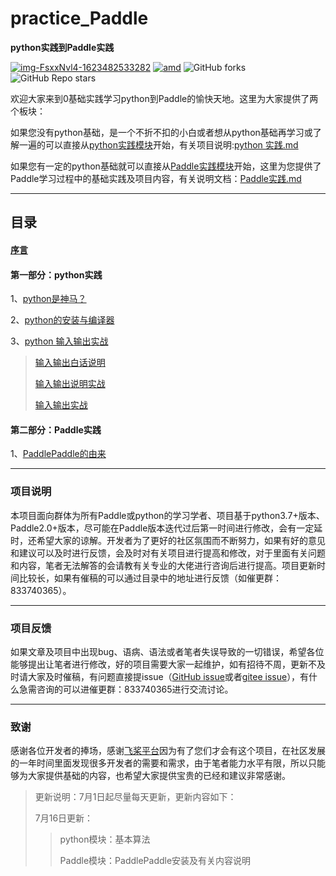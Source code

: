 # practice_Paddle
 **python实践到Paddle实践**

[![img-FsxxNvl4-1623482533282](https://img.shields.io/badge/python-3.7%2B-red)](https://www.python.org/)  [![amd](https://img.shields.io/badge/paddlepaddle-2.0%2B-red)](https://www.paddlepaddle.org.cn/)  ![GitHub forks](https://img.shields.io/github/forks/jhcgt4869/practice_Paddle)  ![GitHub Repo stars](https://img.shields.io/github/stars/jhcgt4869/practice_Paddle)



欢迎大家来到0基础实践学习python到Paddle的愉快天地。这里为大家提供了两个板块：

如果您没有python基础，是一个不折不扣的小白或者想从python基础再学习或了解一遍的可以直接从[python实践模块](./python实践)开始，有关项目说明:[python 实践.md](./python实践/python实践.md)

如果您有一定的python基础就可以直接从[Paddle实践模块](./Paddle实践)开始，这里为您提供了Paddle学习过程中的基础实践及项目内容，有关说明文档：[Paddle实践.md](./Paddle实践/Paddle实践.md)

***

## 目录

#### [**序言**](./序言.md)

#### **第一部分：python实践**

1、[python是神马？](./python实践/python是神马？.md)

2、[python的安装与编译器](./python的安装与编译器.md)

3、[python 输入输出实战](./print_or_input/)

> [输入输出白话说明](./python实践/print_or_input/print_or_input.md)
>
> [输入输出说明实战](./python实践/print_or_input/print_or_input.ipynb)
>
> [输入输出实战](./python实践/print_or_input/print_or_input.py)

#### **第二部分：Paddle实践**

1、[PaddlePaddle的由来](./Paddle实践/PaddlePaddle的由来.md)



***

### 项目说明

本项目面向群体为所有Paddle或python的学习学者、项目基于python3.7+版本、Paddle2.0+版本，尽可能在Paddle版本迭代过后第一时间进行修改，会有一定延时，还希望大家的谅解。开发者为了更好的社区氛围而不断努力，如果有好的意见和建议可以及时进行反馈，会及时对有关项目进行提高和修改，对于里面有关问题和内容，笔者无法解答的会请教有关专业的大佬进行咨询后进行提高。项目更新时间比较长，如果有催稿的可以通过目录中的地址进行反馈（如催更群：833740365）。

***

### 项目反馈

如果文章及项目中出现bug、语病、语法或者笔者失误导致的一切错误，希望各位能够提出让笔者进行修改，好的项目需要大家一起维护，如有招待不周，更新不及时请大家及时催稿，有问题直接提issue（[GitHub issue](https://github.com/jhcgt4869/practice_Paddle/issues)或者[gitee issue](https://gitee.com/jhcgt4869/practice_Paddle/issues)），有什么急需咨询的可以进催更群：833740365进行交流讨论。

***

### 致谢

 感谢各位开发者的捧场，感谢[飞桨平台](https://www.paddlepaddle.org.cn/)因为有了您们才会有这个项目，在社区发展的一年时间里面发现很多开发者的需要和需求，由于笔者能力水平有限，所以只能够为大家提供基础的内容，也希望大家提供宝贵的已经和建议非常感谢。



> 更新说明：7月1日起尽量每天更新，更新内容如下：
>
> 7月16日更新：
>
> > python模块：基本算法
> >
> > Paddle模块：PaddlePaddle安装及有关内容说明
